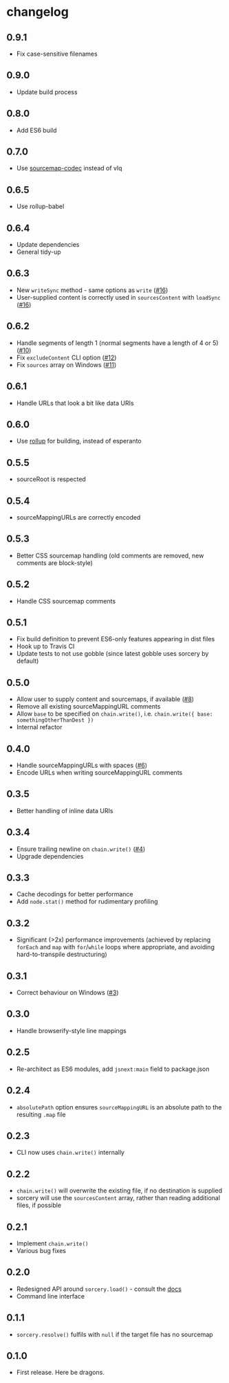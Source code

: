 # changelog

## 0.9.1

* Fix case-sensitive filenames

## 0.9.0

* Update build process

## 0.8.0

* Add ES6 build

## 0.7.0

* Use [sourcemap-codec](https://github.com/rich-harris/sourcemap-codec) instead of vlq

## 0.6.5

* Use rollup-babel

## 0.6.4

* Update dependencies
* General tidy-up

## 0.6.3

* New `writeSync` method - same options as `write` ([#16](https://github.com/Rich-Harris/sorcery/issues/16))
* User-supplied content is correctly used in `sourcesContent` with `loadSync` ([#16](https://github.com/Rich-Harris/sorcery/issues/16))

## 0.6.2

* Handle segments of length 1 (normal segments have a length of 4 or 5) ([#10](https://github.com/Rich-Harris/sorcery/issues/10))
* Fix `excludeContent` CLI option ([#12](https://github.com/Rich-Harris/sorcery/pull/12))
* Fix `sources` array on Windows ([#11](https://github.com/Rich-Harris/sorcery/pull/11))

## 0.6.1

* Handle URLs that look a bit like data URIs

## 0.6.0

* Use [rollup](https://github.com/rich-harris/rollup) for building, instead of esperanto

## 0.5.5

* sourceRoot is respected

## 0.5.4

* sourceMappingURLs are correctly encoded

## 0.5.3

* Better CSS sourcemap handling (old comments are removed, new comments are block-style)

## 0.5.2

* Handle CSS sourcemap comments

## 0.5.1

* Fix build definition to prevent ES6-only features appearing in dist files
* Hook up to Travis CI
* Update tests to not use gobble (since latest gobble uses sorcery by default)

## 0.5.0

* Allow user to supply content and sourcemaps, if available ([#8](https://github.com/Rich-Harris/sorcery/issues/8))
* Remove all existing sourceMappingURL comments
* Allow `base` to be specified on `chain.write()`, i.e. `chain.write({ base: somethingOtherThanDest })`
* Internal refactor

## 0.4.0

* Handle sourceMappingURLs with spaces ([#6](https://github.com/Rich-Harris/sorcery/issues/6))
* Encode URLs when writing sourceMappingURL comments

## 0.3.5

* Better handling of inline data URIs

## 0.3.4

* Ensure trailing newline on `chain.write()` ([#4](https://github.com/Rich-Harris/sorcery/issues/4))
* Upgrade dependencies

## 0.3.3

* Cache decodings for better performance
* Add `node.stat()` method for rudimentary profiling

## 0.3.2

* Significant (>2x) performance improvements (achieved by replacing `forEach` and `map` with `for`/`while` loops where appropriate, and avoiding hard-to-transpile destructuring)

## 0.3.1

* Correct behaviour on Windows ([#3](https://github.com/Rich-Harris/sorcery/issues/3))

## 0.3.0

* Handle browserify-style line mappings

## 0.2.5

* Re-architect as ES6 modules, add `jsnext:main` field to package.json

## 0.2.4

* `absolutePath` option ensures `sourceMappingURL` is an absolute path to the resulting `.map` file

## 0.2.3

* CLI now uses `chain.write()` internally

## 0.2.2

* `chain.write()` will overwrite the existing file, if no destination is supplied
* sorcery will use the `sourcesContent` array, rather than reading additional files, if possible

## 0.2.1

* Implement `chain.write()`
* Various bug fixes

## 0.2.0

* Redesigned API around `sorcery.load()` - consult the [docs](https://github.com/Rich-Harris/sorcery/wiki)
* Command line interface

## 0.1.1

* `sorcery.resolve()` fulfils with `null` if the target file has no sourcemap

## 0.1.0

* First release. Here be dragons.
